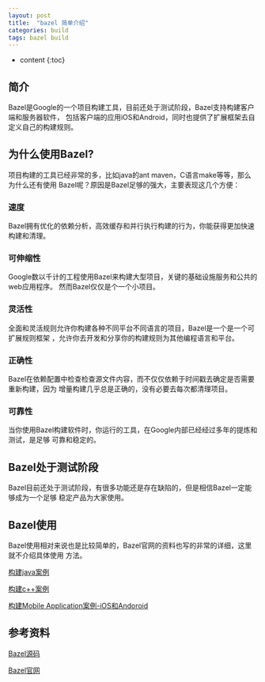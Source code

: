 ```yaml
---
layout: post
title:  "bazel 简单介绍"
categories: build
tags: bazel build
---
```


* content
{:toc}

## 简介

Bazel是Google的一个项目构建工具，目前还处于测试阶段，Bazel支持构建客户端和服务器软件，
包括客户端的应用iOS和Android，同时也提供了扩展框架去自定义自己的构建规则。

## 为什么使用Bazel?

项目构建的工具已经非常的多，比如java的ant maven，C语言make等等，那么为什么还有使用
Bazel呢？原因是Bazel足够的强大，主要表现这几个方便：




### 速度

Bazel拥有优化的依赖分析，高效缓存和并行执行构建的行为，你能获得更加快速构建和清理。

### 可伸缩性

Google数以千计的工程使用Bazel来构建大型项目，关键的基础设施服务和公共的web应用程序。
然而Bazel仅仅是个一个小项目。

### 灵活性

全面和灵活规则允许你构建各种不同平台不同语言的项目，Bazel是一个是一个可扩展规则框架
，允许你去开发和分享你的构建规则为其他编程语言和平台。

### 正确性

Bazel在依赖配置中检查检查源文件内容，而不仅仅依赖于时间戳去确定是否需要重新构建，因为
增量构建几乎总是正确的，没有必要去每次都清理项目。

### 可靠性

当你使用Bazel构建软件时，你运行的工具，在Google内部已经经过多年的提炼和测试，是足够
可靠和稳定的。

## Bazel处于测试阶段

Bazel目前还处于测试阶段，有很多功能还是存在缺陷的，但是相信Bazel一定能够成为一个足够
稳定产品为大家使用。

## Bazel使用

Bazel使用相对来说也是比较简单的，Bazel官网的资料也写的非常的详细，这里就不介绍具体使用
方法。

[构建java案例](https://bazel.build/versions/master/docs/tutorial/java.html)

[构建c++案例](https://bazel.build/versions/master/docs/tutorial/cpp.html)

[构建Mobile Application案例-iOS和Andoroid](https://bazel.build/versions/master/docs/tutorial/app.html)

## 参考资料

[Bazel源码](https://github.com/bazelbuild/bazel)

[Bazel官网](https://bazel.build/)



	






